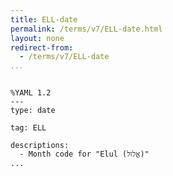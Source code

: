 ```yaml
---
title: ELL-date
permalink: /terms/v7/ELL-date.html
layout: none
redirect-from:
  - /terms/v7/ELL-date
...
```


```

%YAML 1.2
---
type: date

tag: ELL

descriptions:
  - Month code for "Elul (אֱלוּל)"
...

```